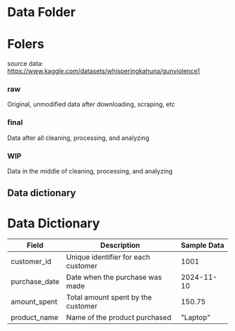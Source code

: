 # Data Folder

# Folers

source data:
https://www.kaggle.com/datasets/whisperingkahuna/gunviolence1

### raw

Original, unmodified data after downloading, scraping, etc

### final

Data after all cleaning, processing, and analyzing

### WIP

Data in the middle of cleaning, processing, and analyzing

## Data dictionary

# Data Dictionary

| Field         | Description                         | Sample Data |
| ------------- | ----------------------------------- | ----------- |
| customer_id   | Unique identifier for each customer | 1001        |
| purchase_date | Date when the purchase was made     | 2024-11-10  |
| amount_spent  | Total amount spent by the customer  | 150.75      |
| product_name  | Name of the product purchased       | "Laptop"    |
